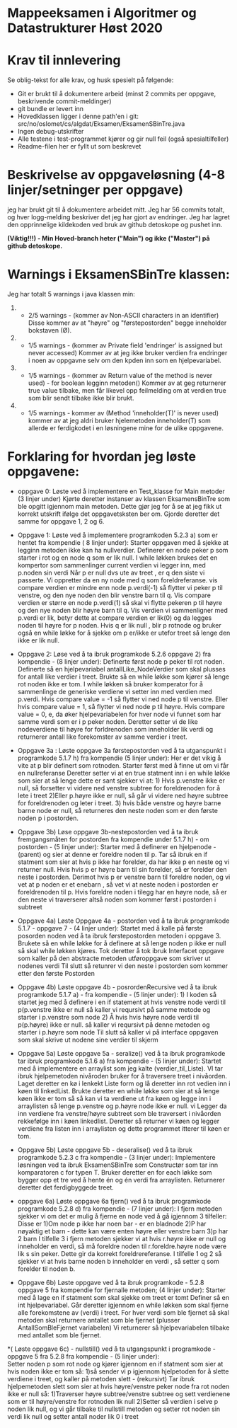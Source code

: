 # Mappeeksamen i Algoritmer og Datastrukturer Høst 2020

# Krav til innlevering

Se oblig-tekst for alle krav, og husk spesielt på følgende:

* Git er brukt til å dokumentere arbeid (minst 2 commits per oppgave, beskrivende commit-meldinger)	
* git bundle er levert inn
* Hovedklassen ligger i denne path'en i git: src/no/oslomet/cs/algdat/Eksamen/EksamenSBinTre.java
* Ingen debug-utskrifter
* Alle testene i test-programmet kjører og gir null feil (også spesialtilfeller)
* Readme-filen her er fyllt ut som beskrevet


# Beskrivelse av oppgaveløsning (4-8 linjer/setninger per oppgave)

jeg har brukt git til å dokumentere arbeidet mitt. Jeg har 56 commits totalt, og hver logg-melding beskriver det jeg har gjort av endringer.
Jeg har lagret den opprinnelige kildekoden ved bruk av github detoskope og pushet inn. 

**(Viktig!!!) - Min Hoved-branch heter ("Main") og ikke ("Master") på github detoskope.**

# Warnings i EksamenSBinTre klassen:

Jeg har totalt 5 warnings i java klassen min:

1) - 2/5 warnings - (kommer av Non-ASCII characters in an identifier) 
Disse kommer av at "høyre" og "førstepostorden" begge inneholder bokstaven (Ø).

2) - 1/5 warnings - (kommer av Private field 'endringer' is assigned but never accessed)
Kommer av at jeg ikke bruker verdien fra endringer i noen av oppgavne selv om den kpden inn som en hjelpevariabel.

3) - 1/5 warnings - (kommer av Return value of the method is never used) - for boolean legginn metoden()
Kommer av at geg returnerer true value tilbake, men får likevel opp feilmelding om at verdien true som blir sendt tilbake ikke blir brukt.

4) - 1/5 warnings - kommer av (Method 'inneholder(T)' is never used)
kommer av at jeg aldri bruker hjelemetoden inneholder(T) som allerde er ferdigkodet i en løsningene mine for de ulike oppgavene.

# Forklaring for hvordan jeg løste oppgavene:

* oppgave 0: Løste ved å implementere en Test_klasse for Main metoder (3 linjer under)
            Kjørte deretter instanser av klassen EksamensBinTre som ble opgitt igjennom main metoden.
            Dette gjør jeg for å se at jeg fikk ut korrekt utskrift ifølge det oppgavetsksten ber om. 
            Gjorde deretter det samme for oppgave 1, 2 og 6. 

* Oppgave 1: Løste ved å implementere programkoden 5.2.3 a) som er hentet fra kompendie ( 8 linjer under):
             Starter oppgaven med å sjekke at legginn metoden ikke kan ha nullverdier. 
             Definerer en node peker p som starter i rot og en node q som er lik null. 
             I while løkken brukes det en kompertor som sammenlinger current verdien vi legger inn, med p.noden sin verdi 
             Når p er null dvs ute av treet , er q den siste vi passerte. Vi oppretter da en ny node med q som foreldreferanse.
             vis compare verdien er mindre enn node p.verdi(-1) så flytter vi peker p til venstre, og den nye noden den blir venstre barn til q.
             Vis compare verdien er større en node p.verdi(1) så skal vi flytte pekeren p til høyre og den nye noden blir høyre barn til q.
             Vis verdien vi sammenligner med p.verdi er lik, betyr dette at compare verdien er lik(0) og da legges noden til høyre for p noden.
             Hvis q er lik null , blir p rotnode og bruker også en while løkke for å sjekke om p er/ikke er utefor treet så lenge den ikke er lik null.
             
             

* Oppgave 2: Løse ved å ta ibruk programkode 5.2.6 oppgave 2) fra kompendie - (8 linjer under): 
             Definerte først node p peker til rot noden. 
             Definerte så en hjelpevariabel antallLike_NodeVerdier som skal plusses for antall like verdier i treet.
             Brukte så en while løkke som kjører så lenge rot noden ikke er tom. 
             I while løkken så bruker komperator for å sammenlinge de generiske verdiene vi setter inn med verdien med p.verdi. 
             Hvis compare value = -1 så flytter vi ned node p til venstre. 
             Eller hvis compare value = 1, så flytter vi ned node p til høyre.
             Hvis compare value = 0, e, da øker hjelpevariabelen for hver node vi funnet som har samme verdi som er i p peker noden. 
             Deretter setter vi de like nodeverdiene til høyre for forldrenoden som inneholder lik verdi og returnerer antall like forekomster av samme verdier i treet.
             

* Oppgave 3a : Løste oppgave 3a førstepostorden ved å ta utganspunkt i programkode 5.1.7 h) fra kompendie (5 linjer under):
             Her er det vikig å vite at p blir definert som rotnoden. Starter først med å finne ut om vi får en nullreferanse 
             Deretter setter vi at en true statment inn i en while løkke som sier at så lenge dette er sant sjekker vi at:
             1) Hvis p.venstre ikke er null, så forsetter vi videre ned venstre subtree for foreldrenoden for å lete i treet
             2)Eller p.høyre ikke er null, så går vi videre ned høyre subtree for foreldrenoden og leter i treet.
             3) hvis både venstre og høyre barne barne node er null, så returneres den neste noden som er den første noden p i postorden. 
           
* Oppgave 3b)  Løse oppgave 3b-nestepostorden ved å ta ibruk fremgangsmåten for postorden fra kompendie under 5.1.7 h) - om postorden - (5 linjer under):
              Starter med å definerer en hjelpenode - (parent) og sier at denne er foreldre noden til p. 
              Tar så ibruk en if statment som sier at hvis p ikke har forelder, da har ikke p en neste og vi returner null. 
              Hvis hvis p er høyre barn til sin forelder, så er forelder den neste i postorden.
              Derimot hvis p er venstre barn til foreldre noden, og vi vet at p noden er et enebarn , så vet vi at neste noden i postorden er foreldrenoden til p. 
              Hvis foreldre noden i tilegg har en høyre node, så er den neste vi traverserer altså noden som kommer først i postorden i subtreet
      
             
* Oppgave 4a) Løste Oppgave 4a - postorden ved å ta ibruk programkode 5.1.7 - oppgave 7 - (4 linjer under):
            Startet med å kalle på første posorden noden ved å ta ibruk førstepostorden metoden i oppgave 3.
            Brukete så en while løkke for å definere at så lenge noden p ikke er null så skal while løkken kjøres.
            Tok deretter å tok ibruk Interfacet oppgave som kaller på den abstracte metoden utføroppgave som skriver ut nodenes verdi 
            Til slutt så retunrer vi den neste i postorden som kommer etter den første Postorden
           
* Oppgave 4b) Løste oppgave 4b - posrordenRecursive ved å ta ibruk programkode 5.1.7 a) - fra kompendie - (5 linjer under):
                     1) I koden så startet jeg med å definere i en if statement at hvis venstre node verdi til p(p.venstre ikke er null 
                         så kaller vi reqursivt på samme metode og starter i p.venstre som node
                     2) Å hvis hvis høyre node verdi til p(p.høyre) ikke er null.
                         så kaller vi reqursivt på denne metoden og starter i p.høyre som node 
                     Til slutt så kaller vi på interface oppgaven som skal skrive ut nodene sine verdier til skjerm 


* Oppgave 5a) Løste oppgave 5a - seralize() ved å ta ibruk programkode tar ibruk programkode 5.1.6 a) fra kompendie - (5 linjer under):
             Startet med å implementere en arraylist som jeg kalte (verdier_til_Liste). VI tar ibruk hjelpemetoden nivåroden bruker for å traversere treet i nivåorden.
             Laget deretter en kø i lenkekt Liste form og lå deretter inn rot vedien inn i køen til linkedList.
             Brukte deretter en while løkke som sier at så lenge køen ikke er tom så så kan vi ta verdiene ut fra køen og legge inn i arraylisten 
             så lenge p.venstre og p.høyre node ikke er null. vi Legger da inn verdiene fra venstre/høyre subtreet som ble traversert i nivåorden rekkefølge inn i køen linkedlist.
             Deretter så returner vi køen og legger verdiene fra listen inn i arraylisten og dette programmet itterer til køen er tom.
             
             
* Oppgave 5b) Løste oppgave 5b - deseralise() ved å ta ibruk programkode 5.2.3 c fra kompendie - (3 linjer under):
             Implementere løsningen ved ta ibruk EksamenSBinTre som Constructør som tar inn komparatoren c for typen T.
             Bruker deretter en for each løkke som bygger opp et tre ved å hente én og én verdi fra arraylisten.
             Returnerer deretter det ferdigbyggede treet.
             
           

* oppgave 6a)  Løste oppgave 6a fjern() ved å ta ibruk programkode programkode 5.2.8 d) fra kompendie - (7 linjer under):
               I fjern metoden sjekker vi om det er mulig å fjerne en node ved å gå igjennom 3 tilfeller: Disse er
               1)Om node p ikke har noen bar - er en bladnode
               2)P har nøyaktig et barn - dette kan være enten høyre eller venstre barn
               3)p har 2 barn
               I tilfelle 3 i fjern metoden sjekker vi at hvis r.høyre ikke er null og inneholder en verdi,
               så må foreldre noden til r.foreldre.høyre node være lik s sin peker. Dette gir da korrekt foreldrereferanse.
               I tilfelle 1 og 2 så sjekker vi at hvis barne noden b inneholder en verdi , så setter q som forelder til noden b.                                                   

* Oppgave 6b) Løste oppgave ved å ta ibruk programkode - 5.2.8 oppgave 5 fra kompendie for fjernalle metoden; (4 linjer under):
            Starter med å lage en if statment som skal sjekke om treet er tomt 
            Definer så en int hjelpevariabel. Går deretter igjennom en while løkken som skal fjerne alle forekomstene av (verdi) i treet.
            For hver verdi som ble fjernet så skal metoden skal returnere antallet som ble fjernet (plusser AntallSomBleFjernet variabelen)
            Vi returnerer så hjelpevariabelen tilbake med antallet som ble fjernet. 
 
 
*( Løste oppgave 6c) - nullstill() ved å ta utgangspunkt i programkode - oppgave 5 fra 5.2.8 fra kompendie - (5 linjer under):                        
            Setter noden p som rot node og kjører igjennom en if statment som sier at hvis noden ikke er tom så:
            1)så sender vi p igjennom hjelpetoden for å slette verdiene i treet, og kaller på metoden slett - (rekursivt)
            Tar ibruk hjelpemetoden slett som sier at hvis høyre/venstre peker node fra rot noden ikke er null så: 
            1)Traverser høyre subtree/venstre subtree og sett verdienene som er til høyre/venstre for rotnoden lik null 
            2)Setter så verdien i selve p noden lik null, og vi går tilbake til nullstill metoden og setter rot noden sin verdi lik null og setter antall noder lik 0 i treet    